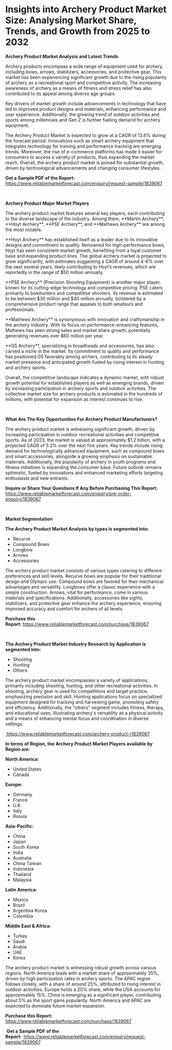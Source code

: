 <p><h1>Insights into Archery Product Market Size: Analysing Market Share, Trends, and Growth from 2025 to 2032</h1></p><p><strong>Archery Product Market Analysis and Latest Trends</strong></p>
<p><p>Archery products encompass a wide range of equipment used for archery, including bows, arrows, stabilizers, accessories, and protective gear. This market has been experiencing significant growth due to the rising popularity of archery as a recreational sport and competitive activity. The increasing awareness of archery as a means of fitness and stress relief has also contributed to its appeal among diverse age groups.</p><p>Key drivers of market growth include advancements in technology that have led to improved product designs and materials, enhancing performance and user experience. Additionally, the growing trend of outdoor activities and sports among millennials and Gen Z is further fueling demand for archery equipment. </p><p>The Archery Product Market is expected to grow at a CAGR of 13.8% during the forecast period. Innovations such as smart archery equipment that integrates technology for training and performance tracking are emerging trends. Moreover, the rise of e-commerce platforms has made it easier for consumers to access a variety of products, thus expanding the market reach. Overall, the archery product market is poised for substantial growth, driven by technological advancements and changing consumer lifestyles.</p></p>
<p><strong>Get a Sample PDF of the Report:&nbsp;</strong> <a href="https://www.reliablemarketforecast.com/enquiry/request-sample/1839067?utm_campaign=1144&utm_medium=2&utm_source=Github&utm_content=ia&utm_term=15042025&utm_id=archery-product">https://www.reliablemarketforecast.com/enquiry/request-sample/1839067</a></p>
<p>&nbsp;</p>
<p><strong>Archery Product Major Market Players</strong></p>
<p><p>The archery product market features several key players, each contributing to the diverse landscape of the industry. Among them, **Martin Archery**, **Hoyt Archery**, **PSE Archery**, and **Mathews Archery** are among the most notable.</p><p>**Hoyt Archery** has established itself as a leader due to its innovative designs and commitment to quality. Renowned for high-performance bows, Hoyt has seen consistent market growth, benefiting from a loyal customer base and expanding product lines. The global archery market is projected to grow significantly, with estimates suggesting a CAGR of around 4-6% over the next several years, likely contributing to Hoyt’s revenues, which are reportedly in the range of $50 million annually.</p><p>**PSE Archery** (Precision Shooting Equipment) is another major player, known for its cutting-edge technology and competitive pricing. PSE caters primarily to bowhunters and competitive shooters. Its revenue is estimated to be between $30 million and $40 million annually, bolstered by a comprehensive product range that appeals to both amateurs and professionals.</p><p>**Mathews Archery** is synonymous with innovation and craftsmanship in the archery industry. With its focus on performance-enhancing features, Mathews has seen strong sales and market share growth, potentially generating revenues over $60 million per year.</p><p>**G5 Archery**, specializing in broadheads and accessories, has also carved a niche in the market. Its commitment to quality and performance has positioned G5 favorably among archers, contributing to its steady market presence and anticipated growth fueled by rising interest in hunting and archery sports.</p><p>Overall, the competitive landscape indicates a dynamic market, with robust growth potential for established players as well as emerging brands, driven by increasing participation in archery sports and outdoor activities. The collective market size for archery products is estimated in the hundreds of millions, with potential for expansion as interest continues to rise.</p></p>
<p>&nbsp;</p>
<p><strong>What Are The Key Opportunities For Archery Product Manufacturers?</strong></p>
<p><p>The archery product market is witnessing significant growth, driven by increasing participation in outdoor recreational activities and competitive sports. As of 2023, the market is valued at approximately $1.2 billion, with a projected CAGR of 5.2% over the next five years. Key trends include rising demand for technologically advanced equipment, such as compound bows and smart accessories, alongside a growing emphasis on sustainable materials. Additionally, the popularity of archery in youth programs and fitness initiatives is expanding the consumer base. Future outlook remains optimistic, fueled by innovations and enhanced marketing efforts targeting enthusiasts and new entrants.</p></p>
<p><strong>Inquire or Share Your Questions If Any Before Purchasing This Report:</strong> <a href="https://www.reliablemarketforecast.com/enquiry/pre-order-enquiry/1839067?utm_campaign=1144&utm_medium=2&utm_source=Github&utm_content=ia&utm_term=15042025&utm_id=archery-product">https://www.reliablemarketforecast.com/enquiry/pre-order-enquiry/1839067</a></p>
<p>&nbsp;</p>
<p><strong>Market Segmentation</strong></p>
<p><strong>The Archery Product Market Analysis by types is segmented into:</strong></p>
<p><ul><li>Recurve</li><li>Compound Bows</li><li>Longbow</li><li>Arrows</li><li>Accessories</li></ul></p>
<p><p>The archery product market consists of various types catering to different preferences and skill levels. Recurve bows are popular for their traditional design and Olympic use. Compound bows are favored for their mechanical advantages and versatility. Longbows offer a classic experience with a simple construction. Arrows, vital for performance, come in various materials and specifications. Additionally, accessories like sights, stabilizers, and protective gear enhance the archery experience, ensuring improved accuracy and comfort for archers of all levels.</p></p>
<p><strong>Purchase this Report:&nbsp;</strong><a href="https://www.reliablemarketforecast.com/purchase/1839067?utm_campaign=1144&utm_medium=2&utm_source=Github&utm_content=ia&utm_term=15042025&utm_id=archery-product">https://www.reliablemarketforecast.com/purchase/1839067</a></p>
<p>&nbsp;</p>
<p><strong>The Archery Product Market Industry Research by Application is segmented into:</strong></p>
<p><ul><li>Shooting</li><li>Hunting</li><li>Others</li></ul></p>
<p><p>The archery product market encompasses a variety of applications, primarily including shooting, hunting, and other recreational activities. In shooting, archery gear is used for competitions and target practice, emphasizing precision and skill. Hunting applications focus on specialized equipment designed for tracking and harvesting game, promoting safety and efficiency. Additionally, the "others" segment includes fitness, therapy, and educational uses, illustrating archery's versatility as a physical activity and a means of enhancing mental focus and coordination in diverse settings.</p></p>
<p><a href="https://www.reliablemarketforecast.com/archery-product-r1839067?utm_campaign=1144&utm_medium=2&utm_source=Github&utm_content=ia&utm_term=15042025&utm_id=archery-product">&nbsp;https://www.reliablemarketforecast.com/archery-product-r1839067</a></p>
<p><strong>In terms of Region, the Archery Product Market Players available by Region are:</strong></p>
<p>
    <p> <strong> North America: </strong>
        <ul>
            <li>United States</li>
            <li>Canada</li>
        </ul>
        </p> 
    <p> <strong> Europe: </strong>
        <ul>
            <li>Germany</li>
            <li>France</li>
            <li>U.K.</li>
            <li>Italy</li>
            <li>Russia</li>
        </ul>
        </p> 
    <p> <strong> Asia-Pacific: </strong>
        <ul>
            <li>China</li>
            <li>Japan</li>
            <li>South Korea</li>
            <li>India</li>
            <li>Australia</li>
            <li>China Taiwan</li>
            <li>Indonesia</li>
            <li>Thailand</li>
            <li>Malaysia</li>
        </ul>
        </p> 
    <p> <strong> Latin America: </strong>
        <ul>
            <li>Mexico</li>
            <li>Brazil</li>
            <li>Argentina Korea</li>
            <li>Colombia</li>
        </ul>
        </p> 
    <p> <strong> Middle East & Africa: </strong>
        <ul>
            <li>Turkey</li>
            <li>Saudi</li>
            <li>Arabia</li>
            <li>UAE</li>
            <li>Korea</li>
        </ul>
    </p>
    </p>
<p><p>The archery product market is witnessing robust growth across various regions. North America leads with a market share of approximately 35%, driven by high participation rates in archery sports. The APAC region follows closely, with a share of around 25%, attributed to rising interest in outdoor activities. Europe holds a 20% share, while the USA accounts for approximately 15%. China is emerging as a significant player, contributing about 5% as the sport gains popularity. North America and APAC are expected to dominate future market expansion.</p></p>
<p><strong>Purchase this Report: </strong><a href="https://www.reliablemarketforecast.com/purchase/1839067?utm_campaign=1144&utm_medium=2&utm_source=Github&utm_content=ia&utm_term=15042025&utm_id=archery-product">https://www.reliablemarketforecast.com/purchase/1839067</a></p>
<p>&nbsp;<strong>Get a Sample PDF of the Report:&nbsp;&nbsp;</strong><a href="https://www.reliablemarketforecast.com/enquiry/request-sample/1839067?utm_campaign=1144&utm_medium=2&utm_source=Github&utm_content=ia&utm_term=15042025&utm_id=archery-product">https://www.reliablemarketforecast.com/enquiry/request-sample/1839067</a></p>
<p><strong></strong></p>
<p><p></p><p></p><p></p></p>